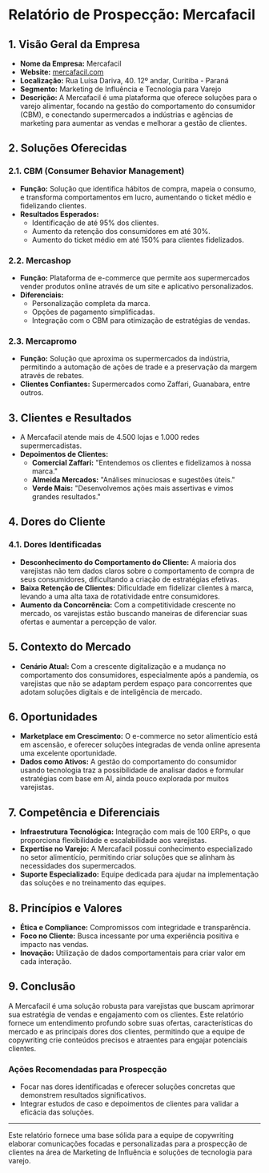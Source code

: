 # Relatório de Prospecção: Mercafacil

## 1. Visão Geral da Empresa
- **Nome da Empresa:** Mercafacil
- **Website:** [mercafacil.com](https://www.mercafacil.com/)
- **Localização:** Rua Luísa Dariva, 40. 12º andar, Curitiba - Paraná
- **Segmento:** Marketing de Influência e Tecnologia para Varejo
- **Descrição:** A Mercafacil é uma plataforma que oferece soluções para o varejo alimentar, focando na gestão do comportamento do consumidor (CBM), e conectando supermercados a indústrias e agências de marketing para aumentar as vendas e melhorar a gestão de clientes.

## 2. Soluções Oferecidas
### 2.1. CBM (Consumer Behavior Management)
- **Função:** Solução que identifica hábitos de compra, mapeia o consumo, e transforma comportamentos em lucro, aumentando o ticket médio e fidelizando clientes.
- **Resultados Esperados:**
  - Identificação de até 95% dos clientes.
  - Aumento da retenção dos consumidores em até 30%.
  - Aumento do ticket médio em até 150% para clientes fidelizados.
  
### 2.2. Mercashop
- **Função:** Plataforma de e-commerce que permite aos supermercados vender produtos online através de um site e aplicativo personalizados.
- **Diferenciais:**
  - Personalização completa da marca.
  - Opções de pagamento simplificadas.
  - Integração com o CBM para otimização de estratégias de vendas.

### 2.3. Mercapromo
- **Função:** Solução que aproxima os supermercados da indústria, permitindo a automação de ações de trade e a preservação da margem através de rebates.
- **Clientes Confiantes:** Supermercados como Zaffari, Guanabara, entre outros.

## 3. Clientes e Resultados
- A Mercafacil atende mais de 4.500 lojas e 1.000 redes supermercadistas.
- **Depoimentos de Clientes:**
  - **Comercial Zaffari:** "Entendemos os clientes e fidelizamos à nossa marca."
  - **Almeida Mercados:** "Análises minuciosas e sugestões úteis."
  - **Verde Mais:** "Desenvolvemos ações mais assertivas e vimos grandes resultados."

## 4. Dores do Cliente
### 4.1. Dores Identificadas
- **Desconhecimento do Comportamento do Cliente:** A maioria dos varejistas não tem dados claros sobre o comportamento de compra de seus consumidores, dificultando a criação de estratégias efetivas.
- **Baixa Retenção de Clientes:** Dificuldade em fidelizar clientes à marca, levando a uma alta taxa de rotatividade entre consumidores.
- **Aumento da Concorrência:** Com a competitividade crescente no mercado, os varejistas estão buscando maneiras de diferenciar suas ofertas e aumentar a percepção de valor.

## 5. Contexto do Mercado
- **Cenário Atual:** Com a crescente digitalização e a mudança no comportamento dos consumidores, especialmente após a pandemia, os varejistas que não se adaptam perdem espaço para concorrentes que adotam soluções digitais e de inteligência de mercado.

## 6. Oportunidades
- **Marketplace em Crescimento:** O e-commerce no setor alimentício está em ascensão, e oferecer soluções integradas de venda online apresenta uma excelente oportunidade.
- **Dados como Ativos:** A gestão do comportamento do consumidor usando tecnologia traz a possibilidade de analisar dados e formular estratégias com base em AI, ainda pouco explorada por muitos varejistas.

## 7. Competência e Diferenciais
- **Infraestrutura Tecnológica:** Integração com mais de 100 ERPs, o que proporciona flexibilidade e escalabilidade aos varejistas.
- **Expertise no Varejo:** A Mercafacil possui conhecimento especializado no setor alimentício, permitindo criar soluções que se alinham às necessidades dos supermercados.
- **Suporte Especializado:** Equipe dedicada para ajudar na implementação das soluções e no treinamento das equipes.

## 8. Princípios e Valores
- **Ética e Compliance:** Compromissos com integridade e transparência.
- **Foco no Cliente:** Busca incessante por uma experiência positiva e impacto nas vendas.
- **Inovação:** Utilização de dados comportamentais para criar valor em cada interação.

## 9. Conclusão
A Mercafacil é uma solução robusta para varejistas que buscam aprimorar sua estratégia de vendas e engajamento com os clientes. Este relatório fornece um entendimento profundo sobre suas ofertas, características do mercado e as principais dores dos clientes, permitindo que a equipe de copywriting crie conteúdos precisos e atraentes para engajar potenciais clientes. 

### Ações Recomendadas para Prospecção
- Focar nas dores identificadas e oferecer soluções concretas que demonstrem resultados significativos.
- Integrar estudos de caso e depoimentos de clientes para validar a eficácia das soluções.

--- 

Este relatório fornece uma base sólida para a equipe de copywriting elaborar comunicações focadas e personalizadas para a prospecção de clientes na área de Marketing de Influência e soluções de tecnologia para varejo.